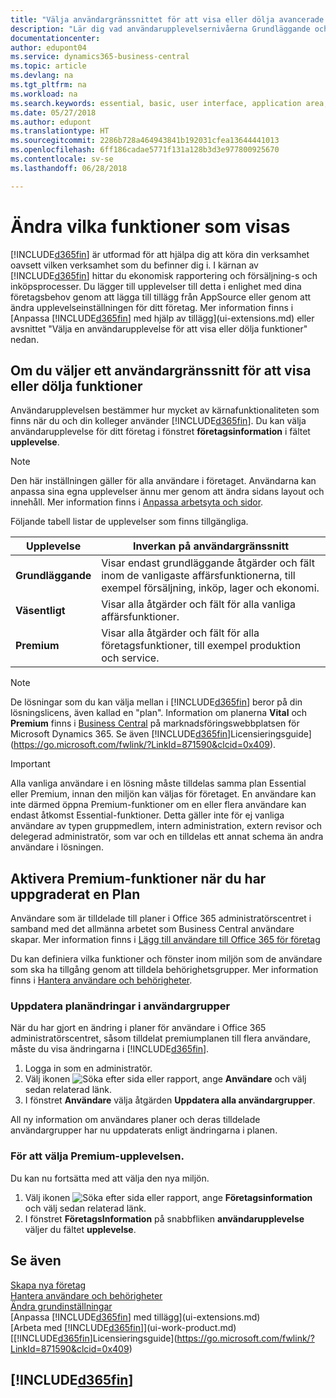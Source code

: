 ```yaml
---
title: "Välja användargränssnittet för att visa eller dölja avancerade funktioner | Microsoft Docs"
description: "Lär dig vad användarupplevelsernivåerna Grundläggande och Vital betyder för användargränssnitt, moduler och ditt företag."
documentationcenter: 
author: edupont04
ms.service: dynamics365-business-central
ms.topic: article
ms.devlang: na
ms.tgt_pltfrm: na
ms.workload: na
ms.search.keywords: essential, basic, user interface, application area, experience
ms.date: 05/27/2018
ms.author: edupont
ms.translationtype: HT
ms.sourcegitcommit: 2286b728a464943841b192031cfea13644441013
ms.openlocfilehash: 6ff186cadae5771f131a128b3d3e977800925670
ms.contentlocale: sv-se
ms.lasthandoff: 06/28/2018

---
```

# <a name="changing-which-features-are-displayed"></a>Ändra vilka funktioner som visas
[!INCLUDE[d365fin](includes/d365fin_md.md)] är utformad för att hjälpa dig att köra din verksamhet oavsett vilken verksamhet som du befinner dig i. I kärnan av [!INCLUDE[d365fin](includes/d365fin_md.md)] hittar du ekonomisk rapportering och försäljning-s och inköpsprocesser. Du lägger till upplevelser till detta i enlighet med dina företagsbehov genom att lägga till tillägg från AppSource eller genom att ändra upplevelseinställningen för ditt företag. Mer information finns i [Anpassa [!INCLUDE[d365fin](includes/d365fin_md.md)] med hjälp av tillägg](ui-extensions.md) eller avsnittet "Välja en användarupplevelse för att visa eller dölja funktioner" nedan.

## <a name="choosing-a-user-experience-to-show-or-hide-features"></a>Om du väljer ett användargränssnitt för att visa eller dölja funktioner
Användarupplevelsen bestämmer hur mycket av kärnafunktionaliteten som finns när du och din kolleger använder [!INCLUDE[d365fin](includes/d365fin_md.md)]. Du kan välja användarupplevelse för ditt företag i fönstret **företagsinformation** i fältet **upplevelse**.

> [!NOTE]  
> Den här inställningen gäller för alla användare i företaget. Användarna kan anpassa sina egna upplevelser ännu mer genom att ändra sidans layout och innehåll. Mer information finns i [Anpassa arbetsyta och sidor](ui-personalization-user.md).  

Följande tabell listar de upplevelser som finns tillgängliga.

| Upplevelse | Inverkan på användargränssnitt |
| --- | --- |
| **Grundläggande** |Visar endast grundläggande åtgärder och fält inom de vanligaste affärsfunktionerna, till exempel försäljning, inköp, lager och ekonomi. |
| **Väsentligt** |Visar alla åtgärder och fält för alla vanliga affärsfunktioner.|
| **Premium** |Visar alla åtgärder och fält för alla företagsfunktioner, till exempel produktion och service.|

> [!NOTE]  
> De lösningar som du kan välja mellan i [!INCLUDE[d365fin](includes/d365fin_md.md)] beror på din lösningslicens, även kallad en "plan". Information om planerna **Vital** och **Premium** finns i [Business Central](https://go.microsoft.com/fwlink/?linkid=870242) på marknadsföringswebbplatsen för Microsoft Dynamics 365. Se även [!INCLUDE[d365fin](includes/d365fin_md.md)]Licensieringsguide](https://go.microsoft.com/fwlink/?LinkId=871590&clcid=0x409).

> [!IMPORTANT]  
> Alla vanliga användare i en lösning måste tilldelas samma plan Essential eller Premium, innan den miljön kan väljas för företaget. En användare kan inte därmed öppna Premium-funktioner om en eller flera användare kan endast åtkomst Essential-funktioner. Detta gäller inte för ej vanliga användare av typen gruppmedlem, intern administration, extern revisor och delegerad administratör, som var och en tilldelas ett annat schema än andra användare i lösningen.

## <a name="enabling-premium-features-after-upgrading-a-plan"></a>Aktivera Premium-funktioner när du har uppgraderat en Plan
Användare som är tilldelade till planer i Office 365 administratörscentret i samband med det allmänna arbetet som Business Central användare skapar. Mer information finns i [Lägg till användare till Office 365 för företag](https://support.office.com/en-us/article/Add-users-to-Office-365-for-business-435ccec3-09dd-4587-9ebd-2f3cad6bc2bc)

Du kan definiera vilka funktioner och fönster inom miljön som de användare som ska ha tillgång genom att tilldela behörighetsgrupper. Mer information finns i [Hantera användare och behörigheter](ui-how-users-permissions.md).

### <a name="to-update-plan-changes-in-users-groups"></a>Uppdatera planändringar i användargrupper
När du har gjort en ändring i planer för användare i Office 365 administratörscentret, såsom tilldelat premiumplanen till flera användare, måste du visa ändringarna i [!INCLUDE[d365fin](includes/d365fin_md.md)].

1. Logga in som en administratör.
2. Välj ikonen ![Söka efter sida eller rapport](media/ui-search/search_small.png "Ikonen Söka efter sida eller rapport"), ange **Användare** och välj sedan relaterad länk.
3. I fönstret **Användare** välja åtgärden **Uppdatera alla användargrupper**.

All ny information om användares planer och deras tilldelade användargrupper har nu uppdaterats enligt ändringarna i planen.

### <a name="to-select-the-premium-experience"></a>För att välja Premium-upplevelsen.
Du kan nu fortsätta med att välja den nya miljön.
1. Välj ikonen ![Söka efter sida eller rapport](media/ui-search/search_small.png "Ikonen Söka efter sida eller rapport"), ange **Företagsinformation** och välj sedan relaterad länk.
2. I fönstret **FöretagsInformation** på snabbfliken **användarupplevelse** väljer du fältet **upplevelse**.

## <a name="see-also"></a>Se även
[Skapa nya företag](about-new-company.md)  
[Hantera användare och behörigheter](ui-how-users-permissions.md)    
[Ändra grundinställningar](ui-change-basic-settings.md)  
[Anpassa [!INCLUDE[d365fin](includes/d365fin_md.md)] med tillägg](ui-extensions.md)  
[Arbeta med [!INCLUDE[d365fin](includes/d365fin_md.md)]](ui-work-product.md)  
[[!INCLUDE[d365fin](includes/d365fin_md.md)]Licensieringsguide](https://go.microsoft.com/fwlink/?LinkId=871590&clcid=0x409)

## [!INCLUDE[d365fin](includes/free_trial_md.md)]  
 

